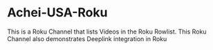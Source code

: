 # Achei-USA-Roku
This is a Roku Channel that lists Videos in the Roku Rowlist. This Roku Channel also demonstrates Deeplink integration in Roku
